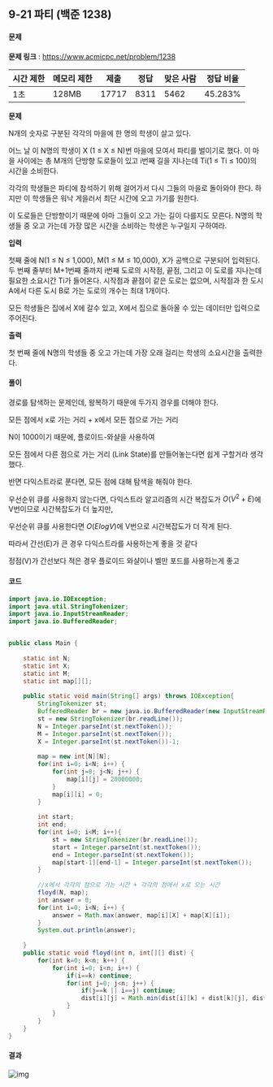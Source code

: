## 9-21 파티 (백준 1238)

#### 문제

**문제 링크** : https://www.acmicpc.net/problem/1238

| 시간 제한 | 메모리 제한 | 제출  | 정답 | 맞은 사람 | 정답 비율 |
| --------- | ----------- | ----- | ---- | --------- | --------- |
| 1초       | 128MB       | 17717 | 8311 | 5462      | 45.283%   |

**문제**

N개의 숫자로 구분된 각각의 마을에 한 명의 학생이 살고 있다.

어느 날 이 N명의 학생이 X (1 ≤ X ≤ N)번 마을에 모여서 파티를 벌이기로 했다. 이 마을 사이에는 총 M개의 단방향 도로들이 있고 i번째 길을 지나는데 Ti(1 ≤ Ti ≤ 100)의 시간을 소비한다.

각각의 학생들은 파티에 참석하기 위해 걸어가서 다시 그들의 마을로 돌아와야 한다. 하지만 이 학생들은 워낙 게을러서 최단 시간에 오고 가기를 원한다.

이 도로들은 단방향이기 때문에 아마 그들이 오고 가는 길이 다를지도 모른다. N명의 학생들 중 오고 가는데 가장 많은 시간을 소비하는 학생은 누구일지 구하여라.

**입력**

첫째 줄에 N(1 ≤ N ≤ 1,000), M(1 ≤ M ≤ 10,000), X가 공백으로 구분되어 입력된다. 두 번째 줄부터 M+1번째 줄까지 i번째 도로의 시작점, 끝점, 그리고 이 도로를 지나는데 필요한 소요시간 Ti가 들어온다. 시작점과 끝점이 같은 도로는 없으며, 시작점과 한 도시 A에서 다른 도시 B로 가는 도로의 개수는 최대 1개이다.

모든 학생들은 집에서 X에 갈수 있고, X에서 집으로 돌아올 수 있는 데이터만 입력으로 주어진다.

**출력**

첫 번째 줄에 N명의 학생들 중 오고 가는데 가장 오래 걸리는 학생의 소요시간을 출력한다.



#### 풀이

경로를 탐색하는 문제인데, 왕복하기 때문에 두가지 경우를 더해야 한다.

모든 점에서 x로 가는 거리 + x에서 모든 점으로 가는 거리



N이 1000이기 때문에, 플로이드-와샬을 사용하여

모든 점에서 다른 점으로 가는 거리 (Link State)를 만들어놓는다면 쉽게 구할거라 생각했다.



반면 다익스트라로 푼다면, 모든 점에 대해 탐색을 해줘야 한다.

우선순위 큐를 사용하지 않는다면, 다익스트라 알고리즘의 시간 복잡도가 $O(V^2 + E)$에 V번이므로 시간복잡도가 더 높지만,

우선순위 큐를 사용한다면 $O(ElogV)$에 V번으로 시간복잡도가 더 작게 된다.



따라서 간선(E)가 큰 경우 다익스트라를 사용하는게 좋을 것 같다

정점(V)가 간선보다 적은 경우 플로이드 와샬이나 벨만 포드를 사용하는게 좋고





#### 코드

````java
import java.io.IOException;
import java.util.StringTokenizer;
import java.io.InputStreamReader;
import java.io.BufferedReader;


public class Main {
	
	static int N;
	static int X;
	static int M;
	static int map[][];
	
	public static void main(String[] args) throws IOException{
		StringTokenizer st;
		BufferedReader br = new java.io.BufferedReader(new InputStreamReader(System.in));
		st = new StringTokenizer(br.readLine());
		N = Integer.parseInt(st.nextToken());
		M = Integer.parseInt(st.nextToken());
		X = Integer.parseInt(st.nextToken())-1;
		
		map = new int[N][N];
		for(int i=0; i<N; i++) {
			for(int j=0; j<N; j++) {
				map[i][j] = 20000000;
			}
			map[i][i] = 0;
		}
		
		int start;
		int end;
		for(int i=0; i<M; i++){
			st = new StringTokenizer(br.readLine());
			start = Integer.parseInt(st.nextToken());
			end = Integer.parseInt(st.nextToken());
			map[start-1][end-1] = Integer.parseInt(st.nextToken());
		}
		
		//x에서 각각의 점으로 가는 시간 + 각각의 점에서 x로 오는 시간
		floyd(N, map);
		int answer = 0;
		for(int i=0; i<N; i++) {
			answer = Math.max(answer, map[i][X] + map[X][i]);
		}
		System.out.println(answer);
		
	}
	public static void floyd(int n, int[][] dist) {
		for(int k=0; k<n; k++) {
			for(int i=0; i<n; i++) {
				if(i==k) continue;
				for(int j=0; j<n; j++) {
					if(j==k || i==j) continue;
					dist[i][j] = Math.min(dist[i][k] + dist[k][j], dist[i][j]);
				}
			}
		}
	}
}
````



#### 결과

![img](https://blog.kakaocdn.net/dn/ZGjRz/btq3q7jtqxa/zFvPu1rNiuhAmw5v12H82k/img.png)
